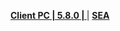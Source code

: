 **[Client PC | 5.8.0 |  ](https://d2wztyirwsuyyo.cloudfront.net/ptpublic/bh3_global/20220627152836_ZkkbE9mzDSszbFJz/BH3_v5.8.0_3746462df53b.7z)** | **[SEA](https://hk-bigfile-os-mihayo.akamaized.net/ptpublic/bh3_overseas/20220627152244_RorpCTd2qryyBOri/BH3_v5.8.0_01a63f16c96d.7z)**
